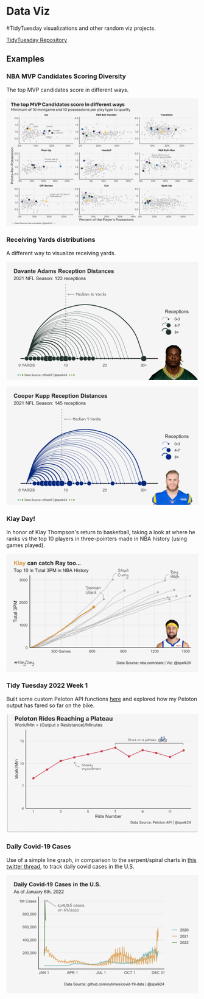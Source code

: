 # Data Viz

#TidyTuesday visualizations and other random viz projects.

[TidyTuesday Repository](https://github.com/rfordatascience/tidytuesday)

## Examples

### NBA MVP Candidates Scoring Diversity

The top MVP candidates score in different ways.

![](R/img/MVP-Candidates-Scoring.png)

### Receiving Yards distributions

A different way to visualize receiving yards.

![](R/img/D.Adams-Reception-Distances.png)

![](R/img/C.Kupp-Reception-Distances.png)

### Klay Day!

In honor of Klay Thompson's return to basketball, taking a look at where he ranks vs the top 10 players in three-pointers made in NBA history (using games played).

![](R/img/klay-day.png)

### Tidy Tuesday 2022 Week 1

Built some custom Peloton API functions [here](https://github.com/spelk24/TidyTuesday/functions/peloton-api.R) and explored how my Peloton output has fared so far on the bike.

![](TT-R/img/2022-01-TT.png)

### Daily Covid-19 Cases

Use of a simple line graph, in comparison to the serpent/spiral charts in [this twitter thread](https://twitter.com/Wattenberger/status/1479276091751768065), to track daily covid cases in the U.S.

![](R/img/Daily-Covid-19-Chart.png)
